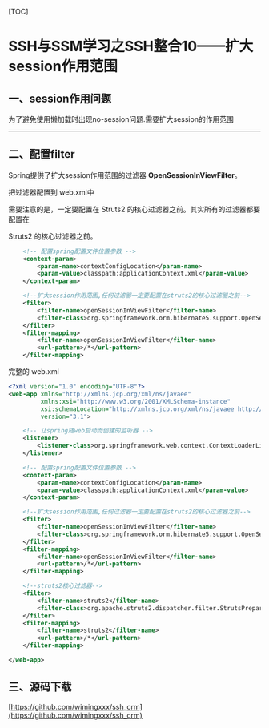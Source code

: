 [TOC]

# SSH与SSM学习之SSH整合10——扩大session作用范围

## 一、session作用问题

为了避免使用懒加载时出现no-session问题.需要扩大session的作用范围

---

## 二、配置filter

Spring提供了扩大session作用范围的过滤器 **OpenSessionInViewFilter**。

把过滤器配置到 web.xml中

需要注意的是，一定要配置在 Struts2 的核心过滤器之前。其实所有的过滤器都要配置在

Struts2 的核心过滤器之前。

```xml
    <!-- 配置spring配置文件位置参数 -->
    <context-param>
        <param-name>contextConfigLocation</param-name>
        <param-value>classpath:applicationContext.xml</param-value>
    </context-param>

    <!--扩大session作用范围,任何过滤器一定要配置在struts2的核心过滤器之前-->
    <filter>
        <filter-name>openSessionInViewFilter</filter-name>
        <filter-class>org.springframework.orm.hibernate5.support.OpenSessionInViewFilter</filter-class>
    </filter>
    <filter-mapping>
        <filter-name>openSessionInViewFilter</filter-name>
        <url-pattern>/*</url-pattern>
    </filter-mapping>
```

完整的 web.xml

```xml
<?xml version="1.0" encoding="UTF-8"?>
<web-app xmlns="http://xmlns.jcp.org/xml/ns/javaee"
         xmlns:xsi="http://www.w3.org/2001/XMLSchema-instance"
         xsi:schemaLocation="http://xmlns.jcp.org/xml/ns/javaee http://xmlns.jcp.org/xml/ns/javaee/web-app_3_1.xsd"
         version="3.1">

    <!-- 让spring随web启动而创建的监听器 -->
    <listener>
        <listener-class>org.springframework.web.context.ContextLoaderListener</listener-class>
    </listener>

    <!-- 配置spring配置文件位置参数 -->
    <context-param>
        <param-name>contextConfigLocation</param-name>
        <param-value>classpath:applicationContext.xml</param-value>
    </context-param>

    <!--扩大session作用范围,任何过滤器一定要配置在struts2的核心过滤器之前-->
    <filter>
        <filter-name>openSessionInViewFilter</filter-name>
        <filter-class>org.springframework.orm.hibernate5.support.OpenSessionInViewFilter</filter-class>
    </filter>
    <filter-mapping>
        <filter-name>openSessionInViewFilter</filter-name>
        <url-pattern>/*</url-pattern>
    </filter-mapping>

    <!--struts2核心过滤器-->
    <filter>
        <filter-name>struts2</filter-name>
        <filter-class>org.apache.struts2.dispatcher.filter.StrutsPrepareAndExecuteFilter</filter-class>
    </filter>
    <filter-mapping>
        <filter-name>struts2</filter-name>
        <url-pattern>/*</url-pattern>
    </filter-mapping>

</web-app>
```


## 三、源码下载

[https://github.com/wimingxxx/ssh_crm](https://github.com/wimingxxx/ssh_crm)